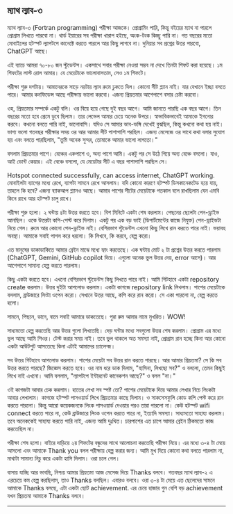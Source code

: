 ## ম্যাথ ল্যাব-৩

ম্যাথ ল্যাব-৩ (Fortran programming) পরীক্ষা আজকে। প্রোগ্রামিং পারি, কিন্তু বইয়ের ম্যাথ না পারলে প্রোগ্রাম লিখতে পারবো না। থার্ড ইয়ারের সব পরীক্ষা খারাপ হইছে, অংক-টংক কিচ্ছু পারি না।
গত বছরের মতো মোবাইলের হটস্পট ল্যাপটপে কানেক্টে করতে পারলে আর কিছু লাগবে না। দুনিয়ার সব প্রশ্নের উত্তর পারবো, ChatGPT আছে। 

এই ব্যাচে আমরা ৭০-৮০ জন স্টুডেন্টস। একসাথে সবার পরীক্ষা নেওয়া সম্ভব না দেখে তিনটা শিফট করা হয়েছে। ১ম শিফটের লাস্ট রোল আমার। যে মেয়েটাকে ভালোবাসতাম, সেও ১ম শিফটে।

পরীক্ষা শুরু দশটায়। আমাদেরকে সাড়ে নয়টায় ল্যাব রুমে ঢুকতে দিল। কোনো সীট প্ল্যান নাই। যার যেখানে ইচ্ছা বসতে পারে। আমার কনফিডেন্স আছে পরীক্ষায় ভালো করবো। এজন্য প্রিয়তমার আশেপাশে বসার চেষ্টা করবো।

ওহ, প্রিয়তমার সম্পর্কে একটু বলি। ওর বিয়ে হয়ে গেছে দুই বছর আগে। আমি জানতে পারছি এক বছর আগে। তিন বছরের মতো হবে প্রেমে ডুবে ছিলাম। তার লেভেল আমার চেয়ে অনেক উপরে। স্বাভাবিকভাবেই আমাকে ইগনোর করবে। কখনো বলতে পারি নাই, ভালোবাসি। যদিও সে আমার ভাব-ভঙ্গি দেখেই বুঝছিল, কিন্তু কখনো কথা হয় নাই।
ভাগ্য ভলো গতবছর পরীক্ষার সময় ওর আর আমার সীট পাশাপাশি পরছিল। এজন্য মেসেজে ওর সাথে কথা বলার সুযোগ হয় এবং বলতে পারছিলাম, "তুমি অনেক সুন্দর, তোমাকে আমার ভালো লাগতো।"

বসলাম প্রিয়তমার পাশে। বেঞ্চের একপাশে ও, অন্য পাশে আমি। একটু পর সে উঠে গিয়ে অন্য বেঞ্চে বসলো। যাও, আই ডোন্ট কেয়ার। এই বেঞ্চে বসলো, যে মেয়েটার সীট এ বছর পাশাপাশি পরছিল সে।

Hotspot connected successfully, can access internet, ChatGPT working. 
মোবাইলটা ব্যাগের মধ্যে রেখে, ব্যাগটা সামনে রেখে আসলাম। যদি কোনো কারণে হটস্পট ডিসকানেকটেড হয়ে যায়, তাহলে কি হবে? এজন্য ব্যাকআপ প্ল্যানও আছে। আমার পাশের সীটের মেয়েটাকে গতকাল বলে রাখছিলাম যেন এমবি কিনে রাখে আর হটস্পট চালু রাখে।

পরীক্ষা শুরু হলো। ২ ঘন্টায় ৪টা উত্তর করতে হবে। বিশ মিনিটে একটা শেষ করলাম। পেছনের ছেলেটা পেন-ড্রাইভ আনছিল। ওকে উত্তরটা কপি-পেস্ট করে দিলাম। একটু পর এক বড় ভাই (ডিপার্টমেন্টের কাজে নিযুক্ত) পেন-ড্রাইভটা নিয়ে গেল। রুমে আর কোনো পেন-ড্রাইভ নাই। বেশিরভাগ স্টুডেন্টস এখনো কিছু লিখে রান করতে পারে নাই। ভয়াবহ অবস্থা। আমাকে সবাই পাগল করে ধরলো। কি লিখবে, কি করবে, হেল্প করো।

এত মানুষের ডাকাডাকিতে আমার ব্রেইন মাঝে মধ্যে হ্যাং করতেছে। এক ঘন্টায় মোট ২ টা প্রশ্নের উত্তর করতে পারলাম (ChatGPT, Gemini, GitHub copilot দিয়ে। এগুলো অনেক ভুল উত্তর দেয়, error আসে)। আর আশেপাশে সামান্য হেল্প করতে পারলাম। 

কিছু একটা করতে হবে। এখনো বেশিরভাগ স্টুডেন্টস কিছু লিখতে পারে নাই। আমি গিটহাবে একটা repository create করলাম। উত্তর দুইটা আপলোড করলাম। একটা কাগজে repository link লিখলাম। পাশের মেয়েটাকে বললাম, ব্রাউজারে লিংটা ওপেন করো। সেখানে উত্তর আছে, কপি করে রান করো। সে একা পারলো না, হেল্প করতে হলো।

সামনে, পিছনে, ডানে, বামে সবাই আমারে ডাকতেছে। পুরা রুম আমার নামে মুখরিত। WOW! 

সাধ্যমতো হেল্প করতেছি আর উত্তর গুলো লিখতেছি। দেড় ঘন্টার মধ্যে সবগুলো উত্তর শেষ করলাম। প্রোগ্রাম এর মধ্যে ভুল আছে আমি শিওর। টেস্ট করার সময় নাই। তবে ভুল থাকলে অত সমস্যা নাই, প্রোগ্রাম রান হচ্ছে কিনা আর কোনো একটা আউটপুট আসতেছে কিনা এটাই আমাদের চ্যালেন্জ।

সব উত্তর গিটহাবে আপলোড করলাম। পাশের মেয়েটা সব উত্তর রান করতে পারছে।
আর আমার প্রিয়তমা? সে কি সব উত্তর করতে পারছে? জিজ্ঞেস করতে হবে। ওর নাম ধরে ডাক দিলাম, "হাসিনা, লিখছো সব?" ও বললো, তেমন কিছুই লিখে নাই এখনো। আমি বললাম, "ল্যাপটপে ইন্টারনেট কানেকশন আছে?" ও বলল "না।"

ওই কাগজটা আবার চেক করলাম। হাতের লেখা সব স্পষ্ট তো? পাশের মেয়েটাকে দিয়ে আমার লেখার নিচে লিংকটা আবার লেখালাম। কাগজে হটস্পট পাসওয়ার্ড লিখে প্রিয়তমার কাছে দিলাম। ও সাকসেসফুলি কোড কপি পেস্ট করে রান করতে পারলো। 
কিন্তু আরো কয়েকজনকে লিংক পাসওয়ার্ড দেওয়ার পরও তারা পারলো না। কেউ হটস্পট wifi connect করতে পারে না, কেউ ব্রাউজারে লিংক ওপেন করতে পারে না, ইত্যাদি সমস্যা। সাধ্যমতো সাহায্য করলাম। তবে অনেককেই সাহায্য করতে পারি নাই, এজন্য আমি দুঃখিত। চারপাশের এত চাপে আমার ব্রেইন ঠিকমতো কাজ করতেছিল না।

পরীক্ষা শেষ হলো। বাইরে দাড়িয়ে ২য় শিফটের বন্ধুদের সাথে আলোচনা করতেছি পরীক্ষা নিয়ে। এর মধ্যে ৩-৪ টা মেয়ে আসলো এবং আমাকে Thank you বলল পরীক্ষায় হেল্প করার জন্য। আমি মুখ দিয়ে কোনো কথা বলতে পারলাম না, মাথাটা সামান্য নিচু করে একটা হাসি দিলাম। ওরা চলে গেল।

বাসায় যাচ্ছি আর ভাবছি, নিশ্চয় আমার প্রিয়তমা আজ মেসেজ দিয়ে Thanks বলবে। গতবছর ম্যাথ ল্যাব-২ এ এরচেয়ে কম হেল্প করছিলাম, তাও Thanks বলছিল। এবারও বলবে। 
ওরা ৩-৪ টা মেয়ে এত ছেলেদের সামনে আমাকে Thanks বলছে, এটা একটা ছোট achievement. এর চেয়ে হাজার গুন বেশি বড় achievement যখন প্রিয়তমা আমাকে Thanks বলবে।

---


